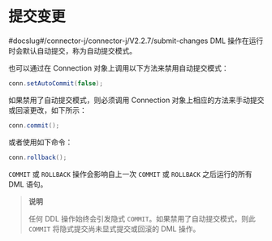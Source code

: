 提交变更 
=========================
#docslug#/connector-j/connector-j/V2.2.7/submit-changes
DML 操作在运行时会默认自动提交，称为自动提交模式。

也可以通过在 Connection 对象上调用以下方法来禁用自动提交模式：

```java
conn.setAutoCommit(false);
```



如果禁用了自动提交模式，则必须调用 Connection 对象上相应的方法来手动提交或回滚更改，如下所示：

```java
conn.commit();
```



或者使用如下命令：

```java
conn.rollback();
```



`COMMIT` 或 `ROLLBACK` 操作会影响自上一次 `COMMIT` 或 `ROLLBACK` 之后运行的所有 DML 语句。
>**说明**
>
>任何 DDL 操作始终会引发隐式 `COMMIT`。如果禁用了自动提交模式，则此 `COMMIT` 将隐式提交尚未显式提交或回滚的 DML 操作。

